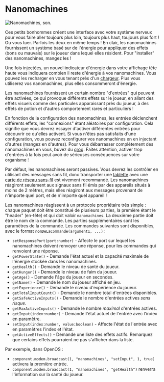 # Nanomachines

![Nanomachines, son.](oredict:oc:nanomachines)

Ces petits bonhommes créent une interface avec votre système nerveux pour vous faire aller toujours plus loin, toujours plus haut, toujours plus fort ! Ou vous tuer. Parfois les deux en même temps ! En clair, les nanomachines fournissent un système basé sur de l'énergie pour appliquer des effets (bons ou mauvais) sur le joueur dans lequel elles résident. Pour "installer" des nanomachines, mangez les !

Une fois injectées, un nouvel indicateur d'énergie dans votre affichage tête haute vous indiquera combien il reste d'énergie à vos nanomachines. Vous pouvez les recharger en vous tenant près d'un [chargeur](../block/charger.md). Plus vous utiliserez vos nanomachines, plus elles consommeront d'énergie.

Les nanomachines fournissent un certain nombre "d'entrées" qui peuvent être activées, ce qui provoque différents effets sur le joueur, en allant des effets visuels comme des particules apparaissant près du joueur, à des effets de potion et d'autres comportement rares et particuliers !

En fonction de la configuration des nanomachines, les entrées déclenchent différents effets, les "connexions" étant aléatoires par configuration. Cela signifie que vous devrez essayer d'activer différentes entrées pour découvrir ce qu'elles activent. Si vous n'êtes pas satisfaits d'une configuration, vous pouvez reconfigurer vos nanomachines en en injectant d'autres (mangez en d'autres). Pour vous débarrasser complètement des nanomachines en vous, buvez du [grog](acid.md). Faites attention, activer trop d'entrées à la fois peut avoir de sérieuses conséquences sur votre organisme !

Par défaut, les nanomachines seront passives. Vous devrez les contrôler en utilisant des messages sans fil, donc transporter une [tablette](tablet.md) avec une [carte de réseau sans-fil](wlanCard.md) est vivement recommandé. Les nanomachines réagiront seulement aux signaux sans fil émis par des appareils situés à moins de 2 mètres, mais elles réagiront aux messages provenant de n'importe quel port, et de n'importe quel appareil !

Les nanomachines réagissent à un protocole propriétaire très simple : chaque paquet doit être constitué de plusieurs parties, la première étant le "header" (en-tête) et qui doit valoir `nanomachines`. La deuxième partie doit être le nom de la commande. Les parties supplémentaires sont les paramètres de la commande. Les commandes suivantes sont disponibles, avec le format `nomDeLaCommande(argument1, ...)` :

- `setResponsePort(port:number)` - Affecte le port sur lequel les nanomachines doivent renvoyer une réponse, pour les commandes qui renvoient une réponse.
- `getPowerState()` - Demande l'état actuel et la capacité maximale de l'énergie stockée dans les nanomachines.
- `getHealth()` - Demande le niveau de santé du joueur.
- `getHunger()` - Demande le niveau de faim du joueur.
- `getAge()` - Demande l'âge du joueur en secondes.
- `getName()` - Demande le nom du joueur affiché en jeu.
- `getExperience()` - Demande le niveau d'expérience du joueur.
- `getTotalInputCount()` - Demande le nombre total d'entrées disponibles.
- `getSafeActiveInputs()` - Demande le nombre d'entrées actives *sans risque*.
- `getMaxActiveInputs()` - Demande le nombre *maximal* d'entrées actives.
- `getInput(index:number)` - Demande l'état actuel de l'entrée avec l'index en paramètre.
- `setInput(index:number, value:boolean)` - Affecte l'état de l'entrée avec en paramètres l'index et l'état.
- `getActiveEffects()` - Demande une liste des effets actifs. Remarquez que certains effets pourraient ne pas s'afficher dans la liste.

Par exemple, dans OpenOS :
- `component.modem.broadcast(1, "nanomachines", "setInput", 1, true)` activera la première entrée.
- `component.modem.broadcast(1, "nanomachines", "getHealth")` renverra l'information sur la santé du joueur.
